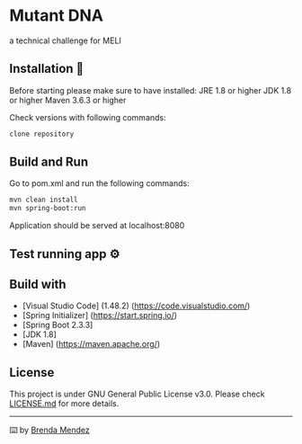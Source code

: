 # Mutant DNA

a technical challenge for MELI

## Installation 🔧

Before starting please make sure to have installed:
JRE 1.8 or higher
JDK 1.8 or higher
Maven 3.6.3 or higher

Check versions with following commands:

```bash
clone repository


```

## Build and Run
Go to pom.xml and run the following commands:
```bash
mvn clean install
mvn spring-boot:run

```
Application should be served at localhost:8080

## Test running app ⚙️

## Build with

* [Visual Studio Code] (1.48.2) (https://code.visualstudio.com/)
* [Spring Initializer] (https://start.spring.io/)
* [Spring Boot 2.3.3]
* [JDK 1.8]
* [Maven] (https://maven.apache.org/)

## License
This project is under GNU General Public License v3.0.
Please check [LICENSE.md](LICENSE.md) for more details.

---
⌨️ by [Brenda Mendez](https://github.com/wiccana)
